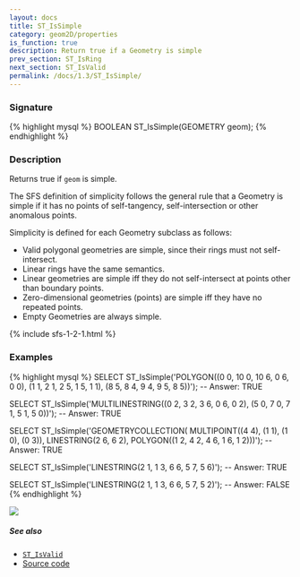 ```yaml
---
layout: docs
title: ST_IsSimple
category: geom2D/properties
is_function: true
description: Return true if a Geometry is simple
prev_section: ST_IsRing
next_section: ST_IsValid
permalink: /docs/1.3/ST_IsSimple/
---
```


### Signature

{% highlight mysql %}
BOOLEAN ST_IsSimple(GEOMETRY geom);
{% endhighlight %}

### Description

Returns true if `geom` is simple.

The SFS definition of simplicity follows the general rule that a Geometry is
simple if it has no points of self-tangency, self-intersection or other
anomalous points.

Simplicity is defined for each Geometry subclass as follows:

* Valid polygonal geometries are simple, since their rings must not
  self-intersect.
* Linear rings have the same semantics.
* Linear geometries are simple iff they do not self-intersect at points other
  than boundary points.
* Zero-dimensional geometries (points) are simple iff they have no repeated
  points.
* Empty Geometries are always simple.

{% include sfs-1-2-1.html %}

### Examples

{% highlight mysql %}
SELECT ST_IsSimple('POLYGON((0 0, 10 0, 10 6, 0 6, 0 0),
                            (1 1, 2 1, 2 5, 1 5, 1 1),
                            (8 5, 8 4, 9 4, 9 5, 8 5))');
-- Answer: TRUE

SELECT ST_IsSimple('MULTILINESTRING((0 2, 3 2, 3 6, 0 6, 0 2),
                                    (5 0, 7 0, 7 1, 5 1, 5 0))');
-- Answer: TRUE

SELECT ST_IsSimple('GEOMETRYCOLLECTION(
                      MULTIPOINT((4 4), (1 1), (1 0), (0 3)),
                      LINESTRING(2 6, 6 2),
                      POLYGON((1 2, 4 2, 4 6, 1 6, 1 2)))');
-- Answer: TRUE

SELECT ST_IsSimple('LINESTRING(2 1, 1 3, 6 6, 5 7, 5 6)');
-- Answer: TRUE

SELECT ST_IsSimple('LINESTRING(2 1, 1 3, 6 6, 5 7, 5 2)');
-- Answer: FALSE
{% endhighlight %}

<img class="displayed" src="../ST_IsSimple.png"/>

##### See also

* [`ST_IsValid`](../ST_IsValid)
* <a href="https://github.com/orbisgis/h2gis/blob/master/h2spatial/src/main/java/org/h2gis/h2spatial/internal/function/spatial/properties/ST_IsSimple.java" target="_blank">Source code</a>

